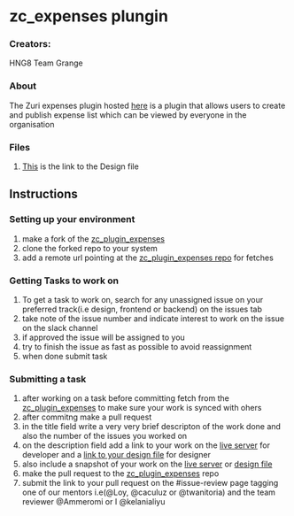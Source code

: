 # zc_expenses plungin

### Creators:
 HNG8 Team Grange
 
### About
 The Zuri expenses plugin hosted [here](http://expenses.zuri.chat/) is a plugin that allows users to create and publish expense list which can be viewed by everyone in the organisation
 
### Files
1. [This](https://www.figma.com/file/mizfCMNkiGxwfRgMkRJech/Zuri-Expenses?node-id=59%3A714) is the link to the Design file

## Instructions

### Setting up your environment
1. make a fork of the [zc_plugin_expenses](https://github.com/zurichat/zc_plugin_expenses.git)
2. clone the forked repo to your system
3. add a remote url pointing at the [zc_plugin_expenses repo](https://github.com/zurichat/zc_plugin_expenses.git) for fetches

### Getting Tasks to work on
1. To get a task to work on, search for any unassigned issue on your preferred track(i.e design, frontend or backend)  on the issues tab
2. take note of the issue number and indicate interest to work on the issue on the slack channel
3. if approved the issue will be assigned to you
4. try to finish the issue as fast as possible to avoid reassignment
5. when done submit task

### Submitting a task
1. after working on a task before committing fetch from the [zc_plugin_expenses](https://github.com/zurichat/zc_plugin_expenses.git) to make sure your work is synced with ohers
2. after commitng make a pull request 
3. in the title field write a very very brief descripton of the work done and also the number of the issues you worked on 
4. on the description field add a link to your work on the [live server](http://expenses.zuri.chat/) for developer and a [link to your design file](https://www.figma.com/file/mizfCMNkiGxwfRgMkRJech/Zuri-Expenses?node-id=59%3A714) for designer
5. also include a snapshot of your work on the [live server](http://expenses.zuri.chat/) or [design file](https://www.figma.com/file/mizfCMNkiGxwfRgMkRJech/Zuri-Expenses?node-id=59%3A714)
6. make the pull request to the [zc_plugin_expenses](https://github.com/zurichat/zc_plugin_expenses.git) repo
7. submit the link to your pull request on the  #issue-review page tagging one of our mentors i.e(@Loy, @caculuz or @twanitoria) and the team reviewer @Ammeromi or I @kelanialiyu 
